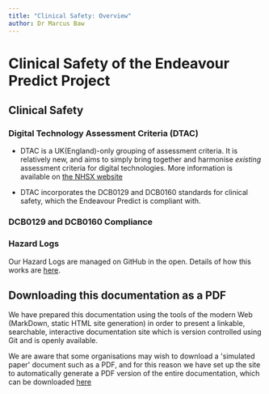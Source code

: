 ```yaml
---
title: "Clinical Safety: Overview"
author: Dr Marcus Baw
---
```


# Clinical Safety of the Endeavour Predict Project

## Clinical Safety

### Digital Technology Assessment Criteria (DTAC)

* DTAC is a UK(England)-only grouping of assessment criteria. It is relatively new, and aims to simply bring together and harmonise _existing_ assessment criteria for digital technologies. More information is available on [the NHSX website](https://www.nhsx.nhs.uk/key-tools-and-info/digital-technology-assessment-criteria-dtac/)

* DTAC incorporates the DCB0129 and DCB0160 standards for clinical safety, which the Endeavour Predict is compliant with.

### DCB0129 and DCB0160 Compliance

### Hazard Logs

Our Hazard Logs are managed on GitHub in the open. Details of how this works are [here](hazard-log.md).

## Downloading this documentation as a PDF

We have prepared this documentation using the tools of the modern Web (MarkDown, static HTML site generation) in order to present a linkable, searchable, interactive documentation site which is version controlled using Git and is openly available.

We are aware that some organisations may wish to download a 'simulated paper' document such as a PDF, and for this reason we have set up the site to automatically generate a PDF version of the entire documentation, which can be downloaded [here](./download.md)